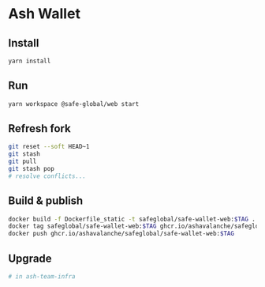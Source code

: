 # Ash Wallet

## Install

```bash
yarn install
```

## Run

```bash
yarn workspace @safe-global/web start
```

## Refresh fork

```bash
git reset --soft HEAD~1
git stash
git pull
git stash pop
# resolve conflicts...
```

## Build & publish

```bash
docker build -f Dockerfile_static -t safeglobal/safe-wallet-web:$TAG .
docker tag safeglobal/safe-wallet-web:$TAG ghcr.io/ashavalanche/safeglobal/safe-wallet-web:$TAG
docker push ghcr.io/ashavalanche/safeglobal/safe-wallet-web:$TAG
```

## Upgrade

```bash
# in ash-team-infra

```
